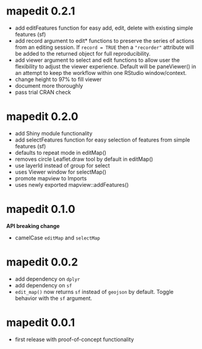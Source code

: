 # mapedit 0.2.1

* add editFeatures function for easy add, edit, delete with existing simple features (sf)
* add record argument to edit* functions to preserve the series
of actions from an editing session.  If `record = TRUE` then a `"recorder"` attribute will be added to the returned object for
full reproducibility.
* add viewer argument to select and edit functions to allow
user the flexibility to adjust the viewer experience.  Default
will be paneViewer() in an attempt to keep the workflow
within one RStudio window/context.
* change height to 97% to fill viewer
* document more thoroughly
* pass trial CRAN check

# mapedit 0.2.0

* add Shiny module functionality
* add selectFeatures function for easy selection of features from simple features (sf)
* defaults to repeat mode in editMap()
* removes circle Leaflet.draw tool by default in editMap()
* use layerId instead of group for select
* uses Viewer window for selectMap()
* promote mapview to Imports
* uses newly exported mapview::addFeatures()


# mapedit 0.1.0

**API breaking change**

* camelCase `editMap` and `selectMap`

# mapedit 0.0.2

* add dependency on `dplyr`
* add dependency on `sf`
* `edit_map()` now returns `sf` instead of `geojson` by default.  Toggle
    behavior with the `sf` argument.

# mapedit 0.0.1

* first release with proof-of-concept functionality
